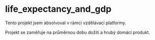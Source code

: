 # life_expectancy_and_gdp

Tento projekt jsem absolvoval v rámci vzdělávací platformy.

Projekt se zaměřuje na průměrnou dobu dožití a hrubý domácí produkt.
